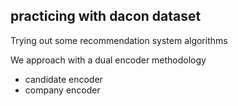 ## practicing with dacon dataset 
Trying out some recommendation system algorithms 


We approach with a dual encoder methodology 

- candidate encoder
- company encoder 
